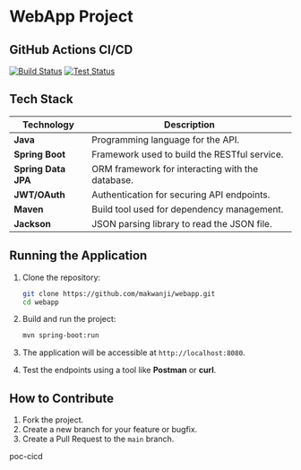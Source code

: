 # WebApp Project

## GitHub Actions CI/CD

[![Build Status](https://github.com/makwanji/webapp/workflows/Build/badge.svg)](https://github.com/makwanji/webapp/actions)
[![Test Status](https://github.com/makwanji/webapp/workflows/Test/badge.svg)](https://github.com/makwanji/webapp/actions)


## Tech Stack

| Technology         | Description                                      |
|--------------------|--------------------------------------------------|
| **Java**           | Programming language for the API.                |
| **Spring Boot**    | Framework used to build the RESTful service.     |
| **Spring Data JPA**| ORM framework for interacting with the database. |
| **JWT/OAuth**      | Authentication for securing API endpoints.       |
| **Maven**          | Build tool used for dependency management.       |
| **Jackson**        | JSON parsing library to read the JSON file.      |


## Running the Application

1. Clone the repository:
   ```bash
   git clone https://github.com/makwanji/webapp.git
   cd webapp
   ```

2. Build and run the project:
   ```bash
   mvn spring-boot:run
   ```

3. The application will be accessible at `http://localhost:8080`.

4. Test the endpoints using a tool like **Postman** or **curl**.


## How to Contribute

1. Fork the project.
2. Create a new branch for your feature or bugfix.
3. Create a Pull Request to the `main` branch.


poc-cicd
